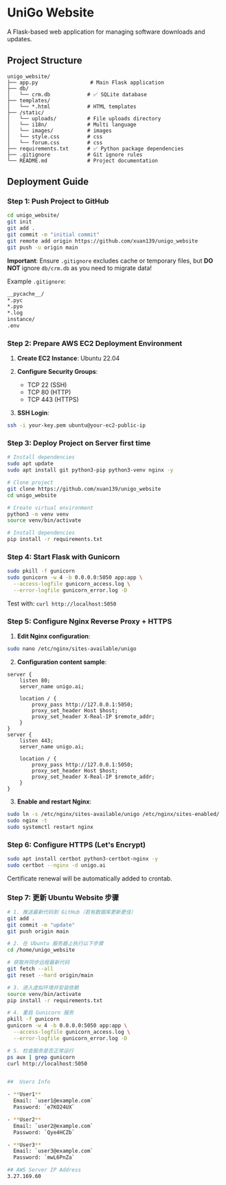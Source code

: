 # UniGo Website

A Flask-based web application for managing software downloads and updates.

## Project Structure

```
unigo_website/
├── app.py                 # Main Flask application
├── db/
│   └── crm.db            # ✅ SQLite database
├── templates/
│   └── *.html            # HTML templates
├── /static/
│   └── uploads/          # File uploads directory
│   └── i18n/             # Multi language
│   └── images/           # images
│   └── style.css         # css
│   └── forum.css         # css
├── requirements.txt      # ✅ Python package dependencies
├── .gitignore            # Git ignore rules
└── README.md             # Project documentation 
```

## Deployment Guide

### Step 1: Push Project to GitHub

```bash
cd unigo_website/
git init
git add .
git commit -m "initial commit"
git remote add origin https://github.com/xuan139/unigo_website
git push -u origin main
```

**Important**: Ensure `.gitignore` excludes cache or temporary files, but **DO NOT** ignore `db/crm.db` as you need to migrate data!

Example `.gitignore`:
```txt
__pycache__/
*.pyc
*.pyo
*.log
instance/
.env
```

### Step 2: Prepare AWS EC2 Deployment Environment

1. **Create EC2 Instance**: Ubuntu 22.04
2. **Configure Security Groups**:
   - TCP 22 (SSH)
   - TCP 80 (HTTP)
   - TCP 443 (HTTPS)

3. **SSH Login**:
```bash
ssh -i your-key.pem ubuntu@your-ec2-public-ip
```

### Step 3: Deploy Project on Server first time

```bash
# Install dependencies
sudo apt update
sudo apt install git python3-pip python3-venv nginx -y

# Clone project
git clone https://github.com/xuan139/unigo_website
cd unigo_website

# Create virtual environment
python3 -m venv venv
source venv/bin/activate

# Install dependencies
pip install -r requirements.txt
```

### Step 4: Start Flask with Gunicorn

```bash
sudo pkill -f gunicorn
sudo gunicorn -w 4 -b 0.0.0.0:5050 app:app \
  --access-logfile gunicorn_access.log \
  --error-logfile gunicorn_error.log -D
```
Test with: `curl http://localhost:5050`

### Step 5: Configure Nginx Reverse Proxy + HTTPS

1. **Edit Nginx configuration**:
```bash
sudo nano /etc/nginx/sites-available/unigo
```

2. **Configuration content sample**:
```nginx
server {
    listen 80;
    server_name unigo.ai;

    location / {
        proxy_pass http://127.0.0.1:5050;
        proxy_set_header Host $host;
        proxy_set_header X-Real-IP $remote_addr;
    }
}
server {
    listen 443;
    server_name unigo.ai;

    location / {
        proxy_pass http://127.0.0.1:5050;
        proxy_set_header Host $host;
        proxy_set_header X-Real-IP $remote_addr;
    }
}

```

3. **Enable and restart Nginx**:
```bash
sudo ln -s /etc/nginx/sites-available/unigo /etc/nginx/sites-enabled/
sudo nginx -t
sudo systemctl restart nginx
```

### Step 6: Configure HTTPS (Let's Encrypt)

```bash
sudo apt install certbot python3-certbot-nginx -y
sudo certbot --nginx -d unigo.ai
```

Certificate renewal will be automatically added to crontab.



### Step 7: 更新 Ubuntu Website 步骤

```bash
# 1. 推送最新代码到 GitHub（若有数据库更新更佳）
git add .
git commit -m "update"
git push origin main

# 2. 在 Ubuntu 服务器上执行以下步骤
cd /home/unigo_website

# 获取并同步远程最新代码
git fetch --all
git reset --hard origin/main

# 3. 进入虚拟环境并安装依赖
source venv/bin/activate
pip install -r requirements.txt

# 4. 重启 Gunicorn 服务
pkill -f gunicorn
gunicorn -w 4 -b 0.0.0.0:5050 app:app \
  --access-logfile gunicorn_access.log \
  --error-logfile gunicorn_error.log -D

# 5. 检查服务是否正常运行
ps aux | grep gunicorn
curl http://localhost:5050


##  Users Info

- **User1**  
  Email: `user1@example.com`  
  Password: `e7KO24UX`

- **User2**  
  Email: `user2@example.com`  
  Password: `Qye4HCZb`

- **User3**  
  Email: `user3@example.com`  
  Password: `mwL6PnZa`

## AWS Server IP Address
3.27.169.60
